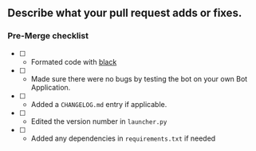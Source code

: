 ## Describe what your pull request adds or fixes.

### Pre-Merge checklist
- [ ]  - Formated code with [black](https://github.com/psf/black)

- [ ]  - Made sure there were no bugs by testing the bot on your own Bot Application.

- [ ]  - Added a `CHANGELOG.md` entry if applicable.

- [ ]  - Edited the version number in `launcher.py`

- [ ]  - Added any dependencies in `requirements.txt` if needed
